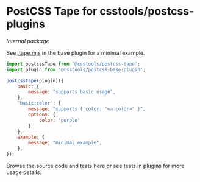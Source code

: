 # PostCSS Tape for csstools/postcss-plugins

_Internal package_

See [.tape.mjs](https://github.com/csstools/postcss-plugins/blob/main/plugins/postcss-base-plugin/.tape.mjs) in the base plugin for a minimal example.

```js
import postcssTape from '@csstools/postcss-tape';
import plugin from '@csstools/postcss-base-plugin';

postcssTape(plugin)({
	basic: {
		message: "supports basic usage",
	},
	'basic:color': {
		message: "supports { color: '<a color>' }",
		options: {
			color: 'purple'
		}
	},
	example: {
		message: "minimal example",
	},
});
```

Browse the source code and tests here or see tests in plugins for more usage details.
